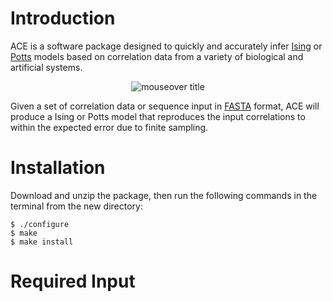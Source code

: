 # Introduction

ACE is a software package designed to quickly and accurately infer [Ising](https://en.wikipedia.org/wiki/Ising_model) or [Potts](https://en.wikipedia.org/wiki/Potts_model) models based on correlation data from a variety of biological and artificial systems.

<p align="center">
  <img src="" title="mouseover title" />
</p>


Given a set of correlation data or sequence input in [FASTA](http://en.wikipedia.org/wiki/FASTA_format) format, ACE will produce a Ising or Potts model that reproduces the input correlations to within the expected error due to finite sampling.


# Installation

Download and unzip the package, then run the following commands in the terminal from the new directory:

```
$ ./configure
$ make
$ make install
```


# Required Input


